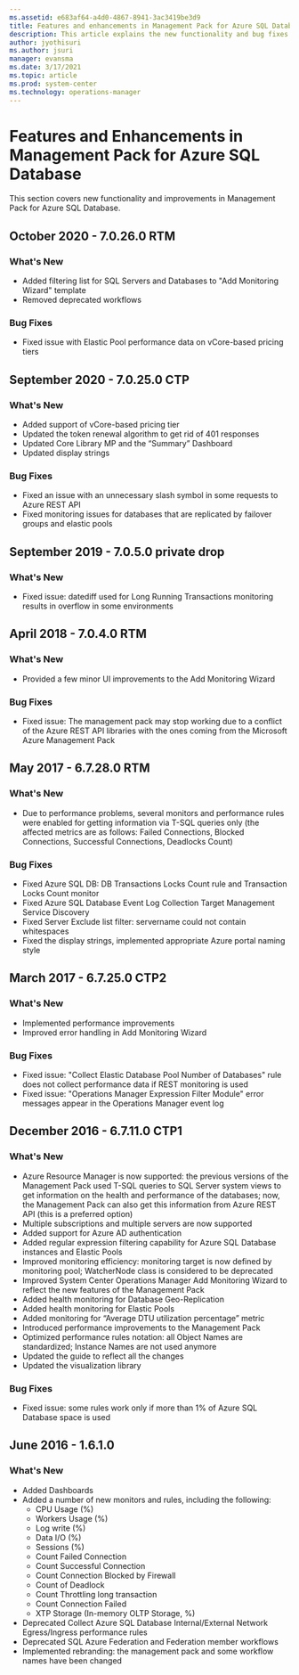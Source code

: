 ```yaml
---
ms.assetid: e683af64-a4d0-4867-8941-3ac3419be3d9
title: Features and enhancements in Management Pack for Azure SQL Database
description: This article explains the new functionality and bug fixes implemented in Management Pack for Azure SQL Database
author: jyothisuri
ms.author: jsuri
manager: evansma
ms.date: 3/17/2021
ms.topic: article
ms.prod: system-center
ms.technology: operations-manager
---
```


# Features and Enhancements in Management Pack for Azure SQL Database

This section covers new functionality and improvements in Management Pack for Azure SQL Database.

## October 2020 - 7.0.26.0 RTM

### What's New

- Added filtering list for SQL Servers and Databases to "Add Monitoring Wizard" template
- Removed deprecated workflows

### Bug Fixes

- Fixed issue with Elastic Pool performance data on vCore-based pricing tiers

## September 2020 - 7.0.25.0 CTP

### What's New

- Added support of vCore-based pricing tier
- Updated the token renewal algorithm to get rid of 401 responses
- Updated Core Library MP and the “Summary” Dashboard
- Updated display strings
  
### Bug Fixes

- Fixed an issue with an unnecessary slash symbol in some requests to Azure REST API
- Fixed monitoring issues for databases that are replicated by failover groups and elastic pools

## September 2019 - 7.0.5.0 private drop 

### What's New

- Fixed issue: datediff used for Long Running Transactions monitoring results in overflow in some environments

## April 2018 - 7.0.4.0 RTM 

### What's New

- Provided a few minor UI improvements to the Add Monitoring Wizard

### Bug Fixes

- Fixed issue: The management pack may stop working due to a conflict of the Azure REST API libraries with the ones coming from the Microsoft Azure Management Pack
  
## May 2017 - 6.7.28.0 RTM 

### What's New

- Due to performance problems, several monitors and performance rules were enabled for getting information via T-SQL queries only (the affected metrics are as follows: Failed Connections, Blocked Connections, Successful Connections, Deadlocks Count)

### Bug Fixes

- Fixed Azure SQL DB: DB Transactions Locks Count rule and Transaction Locks Count monitor
- Fixed Azure SQL Database Event Log Collection Target Management Service Discovery
- Fixed Server Exclude list filter: servername could not contain whitespaces
- Fixed the display strings, implemented appropriate Azure portal naming style

## March 2017 - 6.7.25.0 CTP2 

### What's New

- Implemented performance improvements
- Improved error handling in Add Monitoring Wizard

### Bug Fixes

- Fixed issue: "Collect Elastic Database Pool Number of Databases" rule does not collect performance data if REST monitoring is used
- Fixed issue: "Operations Manager Expression Filter Module" error messages appear in the Operations Manager event log

## December 2016 - 6.7.11.0 CTP1

### What's New

- Azure Resource Manager is now supported: the previous versions of the Management Pack used T-SQL queries to SQL Server system views to get information on the health and performance of the databases; now, the Management Pack can also get this information from Azure REST API (this is a preferred option)
- Multiple subscriptions and multiple servers are now supported
- Added support for Azure AD authentication
- Added regular expression filtering capability for Azure SQL Database instances and Elastic Pools
- Improved monitoring efficiency: monitoring target is now defined by monitoring pool; WatcherNode class is considered to be deprecated
- Improved System Center Operations Manager Add Monitoring Wizard to reflect the new features of the Management Pack
- Added health monitoring for Database Geo-Replication
- Added health monitoring for Elastic Pools
- Added monitoring for “Average DTU utilization percentage” metric
- Introduced performance improvements to the Management Pack
- Optimized performance rules notation: all Object Names are standardized; Instance Names are not used anymore
- Updated the guide to reflect all the changes
- Updated the visualization library

### Bug Fixes

- Fixed issue: some rules work only if more than 1% of Azure SQL Database space is used  

## June 2016 - 1.6.1.0 

### What's New

- Added Dashboards
- Added a number of new monitors and rules, including the following:
  - CPU Usage (%)
  - Workers Usage (%)
  - Log write (%)
  - Data I/O (%)
  - Sessions (%)
  - Count Failed Connection  
  - Count Successful Connection
  - Count Connection Blocked by Firewall
  - Count of Deadlock
  - Count Throttling long transaction
  - Count Connection Failed
  - XTP Storage (In-memory OLTP Storage, %)  
- Deprecated Collect Azure SQL Database Internal/External Network Egress/Ingress performance rules
- Deprecated SQL Azure Federation and Federation member workflows
- Implemented rebranding: the management pack and some workflow names have been changed